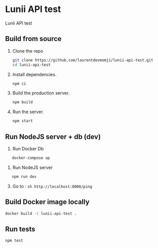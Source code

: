 # Lunii API test
Lunii API test

## Build from source

1. Clone the repo

   ```sh
   git clone https://github.com/laurentdevmomji/lunii-api-test.git
   cd lunii-api-test
   ```

2. Install dependencies.

   ```sh
   npm ci
   ```

3. Build the production server.

   ```sh
   npm build
   ```

4. Run the server.
   ```sh
   npm start
   ```

## Run NodeJS server + db (dev)

1. Run Docker Db
```sh
   docker-compose up
   ```

1. Run NodeJS server
```sh
   npm run dev
   ```
3. Go to :
```sh http://localhost:8000/ping```

## Build Docker image locally

```sh
docker build -t lunii-api-test .
```

## Run tests

```sh
npm test
```